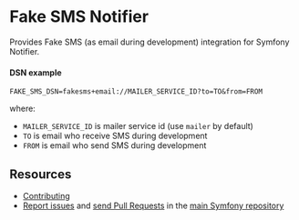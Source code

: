 Fake SMS Notifier
=================

Provides Fake SMS (as email during development) integration for Symfony Notifier.

#### DSN example

```
FAKE_SMS_DSN=fakesms+email://MAILER_SERVICE_ID?to=TO&from=FROM
```

where:
 - `MAILER_SERVICE_ID` is mailer service id (use `mailer` by default)
 - `TO` is email who receive SMS during development
 - `FROM` is email who send SMS during development

Resources
---------

  * [Contributing](https://symfony.com/doc/current/contributing/index.html)
  * [Report issues](https://github.com/symfony/symfony/issues) and
    [send Pull Requests](https://github.com/symfony/symfony/pulls)
    in the [main Symfony repository](https://github.com/symfony/symfony)
